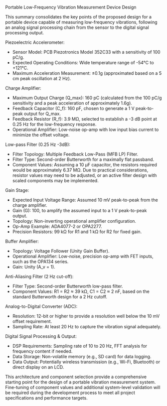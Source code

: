 Portable Low-Frequency Vibration Measurement Device Design

This summary consolidates the key points of the proposed design for a portable device capable of measuring low-frequency vibrations, following an analog signal processing chain from the sensor to the digital signal processing output.

Piezoelectric Accelerometer:
- Sensor Model: PCB Piezotronics Model 352C33 with a sensitivity of 100 pC/g.
- Expected Operating Conditions: Wide temperature range of -54°C to +121°C.
- Maximum Acceleration Measurement: ±0.1g (approximated based on a 5 cm peak oscillation at 2 Hz).

Charge Amplifier:
- Maximum Output Charge (Q_max): 160 pC (calculated from the 100 pC/g sensitivity and a peak acceleration of approximately 1.6g).
- Feedback Capacitor (C_f): 160 pF, chosen to generate a 1 V peak-to-peak output for Q_max.
- Feedback Resistor (R_f): 3.9 MΩ, selected to establish a -3 dB point at 0.25 Hz for the low-frequency response.
- Operational Amplifier: Low-noise op-amp with low input bias current to minimize the offset voltage.

Low-pass Filter (0.25 Hz -3dB):
- Filter Topology: Multiple Feedback Low-Pass (MFB LP) Filter.
- Filter Type: Second-order Butterworth for a maximally flat passband.
- Component Values: Assuming a 10 μF capacitor, the resistors required would be approximately 6.37 MΩ. Due to practical considerations, resistor values may need to be adjusted, or an active filter design with scaled components may be implemented.

Gain Stage:
- Expected Input Voltage Range: Assumed 10 mV peak-to-peak from the charge amplifier.
- Gain (G): 100, to amplify the assumed input to a 1 V peak-to-peak output.
- Topology: Non-inverting operational amplifier configuration.
- Op-Amp Example: ADA4077-2 or OPA2277.
- Precision Resistors: 99 kΩ for R1 and 1 kΩ for R2 for fixed gain.

Buffer Amplifier:
- Topology: Voltage Follower (Unity Gain Buffer).
- Operational Amplifier: Low-noise, precision op-amp with FET inputs, such as the OPA134 series.
- Gain: Unity (A_v = 1).

Anti-Aliasing Filter (2 Hz cut-off):
- Filter Type: Second-order Butterworth low-pass filter.
- Component Values: R1 = R2 ≈ 39 kΩ, C1 = C2 ≈ 2 nF, based on the standard Butterworth design for a 2 Hz cutoff.

Analog-to-Digital Converter (ADC):
- Resolution: 12-bit or higher to provide a resolution well below the 10 mV offset requirement.
- Sampling Rate: At least 20 Hz to capture the vibration signal adequately.

Digital Signal Processing & Output:
- DSP Requirements: Sampling rate of 10 to 20 Hz, FFT analysis for frequency content if needed.
- Data Storage: Non-volatile memory (e.g., SD card) for data logging.
- Data Output: Potentially wireless transmission (e.g., Wi-Fi, Bluetooth) or direct display on an LCD.

This architecture and component selection provide a comprehensive starting point for the design of a portable vibration measurement system. Fine-tuning of component values and additional system-level validation will be required during the development process to meet all project specifications and performance targets.
